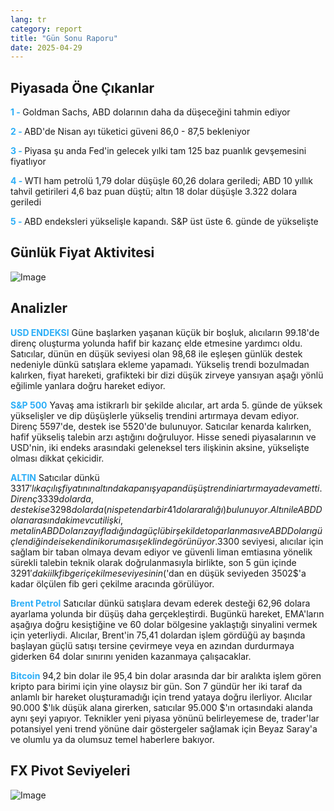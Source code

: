 ```yaml
---
lang: tr
category: report
title: "Gün Sonu Raporu"
date: 2025-04-29
---
```



<h2>Piyasada Öne Çıkanlar</h2>
<strong style="color: #2caef7;">1 - </strong> Goldman Sachs, ABD dolarının daha da düşeceğini tahmin ediyor

<strong style="color: #2caef7;">2 - </strong> ABD'de Nisan ayı tüketici güveni 86,0 - 87,5 bekleniyor

<strong style="color: #2caef7;">3 - </strong> Piyasa şu anda Fed'in gelecek yılki tam 125 baz puanlık gevşemesini fiyatlıyor

<strong style="color: #2caef7;">4 - </strong> WTI ham petrolü 1,79 dolar düşüşle 60,26 dolara geriledi; ABD 10 yıllık tahvil getirileri 4,6 baz puan düştü; altın 18 dolar düşüşle 3.322 dolara geriledi


<strong style="color: #2caef7;">5 - </strong> ABD endeksleri yükselişle kapandı. S&P üst üste 6. günde de yükselişte



<h2>Günlük Fiyat Aktivitesi</h2>
<img src="https://markleighedu.github.io/img/Apr-2025/29-Apr-2025/price.jpg" alt="Image"/>

<h2>Analizler</h2>
<strong style="color: #2caef7;">USD ENDEKSI</strong> Güne başlarken yaşanan küçük bir boşluk, alıcıların 99.18'de direnç oluşturma yolunda hafif bir kazanç elde etmesine yardımcı oldu. Satıcılar, dünün en düşük seviyesi olan 98,68 ile eşleşen günlük destek nedeniyle dünkü satışlara ekleme yapamadı. Yükseliş trendi bozulmadan kalırken, fiyat hareketi, grafikteki bir dizi düşük zirveye yansıyan aşağı yönlü eğilimle yanlara doğru hareket ediyor.

<strong style="color: #2caef7;">S&P 500</strong> Yavaş ama istikrarlı bir şekilde alıcılar, art arda 5. günde de yüksek yükselişler ve dip düşüşlerle yükseliş trendini artırmaya devam ediyor. Direnç 5597'de, destek ise 5520'de bulunuyor. Satıcılar kenarda kalırken, hafif yükseliş talebin arzı aştığını doğruluyor. Hisse senedi piyasalarının ve USD'nin, iki endeks arasındaki geleneksel ters ilişkinin aksine, yükselişte olması dikkat çekicidir.

<strong style="color: #2caef7;">ALTIN</strong> Satıcılar dünkü 3317$'lık açılış fiyatının altında kapanış yapan düşüş trendini artırmaya devam etti. Direnç 3339 dolarda, destek ise 3298 dolarda (nispeten dar bir 41 dolar aralığı) bulunuyor. Altın ile ABD Doları arasındaki mevcut ilişki, metalin ABD Doları zayıfladığında güçlü bir şekilde toparlanması ve ABD Doları güçlendiğinde ise kendini koruması şeklinde görünüyor. 3300$ seviyesi, alıcılar için sağlam bir taban olmaya devam ediyor ve güvenli liman emtiasına yönelik sürekli talebin teknik olarak doğrulanmasıyla birlikte, son 5 gün içinde 3291$'daki ilk fib geri çekilme seviyesinin (%38,2) altında herhangi bir günlük kapanış göstermeyen 2956$'dan en düşük seviyeden 3502$'a kadar ölçülen fib geri çekilme aracında görülüyor.

<strong style="color: #2caef7;">Brent Petrol</strong> Satıcılar dünkü satışlara devam ederek desteği 62,96 dolara ayarlama yolunda bir düşüş daha gerçekleştirdi. Bugünkü hareket, EMA'ların aşağıya doğru kesiştiğine ve 60 dolar bölgesine yaklaştığı sinyalini vermek için yeterliydi. Alıcılar, Brent'in 75,41 dolardan işlem gördüğü ay başında başlayan güçlü satışı tersine çevirmeye veya en azından durdurmaya giderken 64 dolar sınırını yeniden kazanmaya çalışacaklar. 

<strong style="color: #2caef7;">Bitcoin</strong> 94,2 bin dolar ile 95,4 bin dolar arasında dar bir aralıkta işlem gören kripto para birimi için yine olaysız bir gün. Son 7 gündür her iki taraf da anlamlı bir hareket oluşturamadığı için trend yataya doğru ilerliyor. Alıcılar 90.000 $'lık düşük alana girerken, satıcılar 95.000 $'ın ortasındaki alanda aynı şeyi yapıyor. Teknikler yeni piyasa yönünü belirleyemese de, trader'lar potansiyel yeni trend yönüne dair göstergeler sağlamak için Beyaz Saray'a ve olumlu ya da olumsuz temel haberlere bakıyor.



<h2>FX Pivot Seviyeleri</h2>
<img src="https://markleighedu.github.io/img/Apr-2025/29-Apr-2025/pivot.jpg" alt="Image"/>